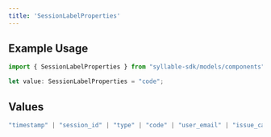 ```yaml
---
title: 'SessionLabelProperties'
---
```


## Example Usage

```typescript
import { SessionLabelProperties } from "syllable-sdk/models/components";

let value: SessionLabelProperties = "code";
```

## Values

```typescript
"timestamp" | "session_id" | "type" | "code" | "user_email" | "issue_categories" | "session_id_list"
```